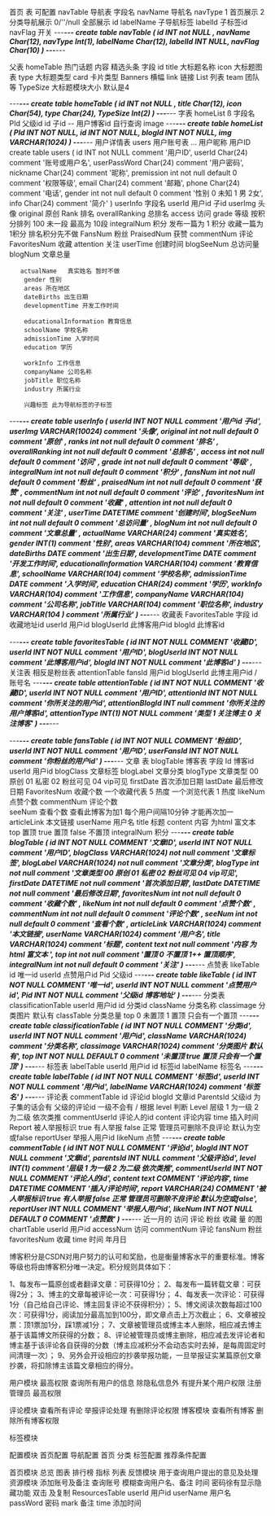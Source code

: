 首页 表 可配置
navTable 导航表 
    字段名
    navName 导航名
    navType 1 首页展示 2 分类导航展示 0/''/null 全部展示
    id
    labelName 子导航标签 
    labelId 子标签id
    navFlag 开关
---***---
create table navTable (
	id INT not NULL ,
	navName Char(12),
	navType Int(1),
	labelName Char(12),
	labelId INT NULL,
	navFlag  Char(10)
)
---***---

父表 homeTable 
    热门话题   内容
    精选头条
    字段
    id
    title 大标题名称
    icon  大标题图表
    type 大标题类型  card 卡片类型 Banners 横幅 link 链接 List 列表  team 团队 等
    TypeSize 大标题模块大小 默认是4

---***---
create table homeTable (
	id INT not NULL ,
	title Char(12),
	icon  Char(54),
	type Char(24),
	TypeSize 	Int(2)
)
---***---
字表 homeList ß
    字段名
    PId 父级id
    id 子id
    --
    用户博客id 自行查询
    image
---***---
create table homeList (
	PId INT NOT NULL,
	id INT NOT NULL,
	blogId  INT NOT NULL,
	img VARCHAR(1024)
)
---***---
用户详情表
    users 用户账号表
        ...
        用户昵称
        用户ID
create table users (
	id INT not NULL comment '用户ID',
	userId Char(24) comment '账号或用户名',
	userPassWord Char(24) comment '用户密码',
	nickname Char(24) comment '昵称',
	premission int not null default 0 comment '权限等级',
	email Char(24) comment '邮箱',
	phone Char(24) comment '电话',
	gender int not null default 0 comment '性别 0 未知 1 男 2女',
	info Char(24) comment '简介'
)
    userInfo
        字段名
        userId 用户id 子id
        userImg 头像
        original   原创
        Rank   排名
        overallRanking   总排名
        access   访问
        grade   等级 按积分排列 100 未一段 最高为 10段
        integralNum   积分 发布一篇为 1 积分 收藏一篇为 1积分 排名积分先不做
        FansNum   粉丝
        PraisedNum   获赞
        commentNum   评论
        FavoritesNum   收藏
        attention  关注
        userTime 创建时间
        blogSeeNum 总访问量
        blogNum 文章总量

       actualName   真实姓名 暂时不做
        gender 性别
        areas 所在地区
        dateBirths 出生日期
        developmentTime 开发工作时间

        educationalInformation 教育信息
        schoolName 学校名称
        admissionTime 入学时间
        education 学历
        
        workInfo 工作信息
        companyName 公司名称
        jobTitle 职位名称
        industry 所属行业

        兴趣标签 此为导航标签的子标签

---***---
create table userInfo (
	userId INT NOT NULL  comment '用户id 子id',
	userImg  VARCHAR(10024) comment '头像',
	original  int not null default 0 comment '原创'   ,
	ranks int not null default 0 comment '排名'    ,
	overallRanking int not null default 0 comment '总排名' ,
	access int not null default 0 comment '访问' ,
	grade int not null default 0 comment '等级' ,
	integralNum int not null default 0 comment '积分' ,
	fansNum int not null default 0 comment '粉丝' ,
	praisedNum int not null default 0 comment '获赞' ,
	commentNum int not null default 0 comment '评论' ,
	favoritesNum int not null default 0 comment '收藏' ,
	attention int not null default 0 comment '关注' ,
	userTime DATETIME comment '创建时间',
	blogSeeNum int not null default 0 comment '总访问量' ,
	blogNum int not null default 0 comment '文章总量' ,
	actualName VARCHAR(24) comment '真实姓名',
	gender INT(1)  comment '性别',
	areas VARCHAR(104) comment '所在地区',
	dateBirths DATE comment '出生日期',
	developmentTime DATE comment '开发工作时间',
	educationalInformation VARCHAR(104) comment '教育信息',
	schoolName  VARCHAR(104) comment '学校名称',
	admissionTime DATE comment '入学时间',
	education CHAR(24) comment '学历',
	workInfo  VARCHAR(104) comment '工作信息',
	companyName VARCHAR(104) comment '公司名称',
	jobTitle VARCHAR(104) comment '职位名称',
	industry   VARCHAR(104 ) comment '所属行业'
)
---***---
收藏表
    FavoritesTable
        字段
        id 收藏地址id
        userId 用户id
        blogUserId 此博客用户id
        blogId 此博客id
        
---***---
create table favoritesTable (
id INT NOT NULL COMMENT '收藏ID',
	userId INT NOT NULL  comment '用户ID',
	blogUserId INT NOT NULL  comment '此博客用户id',
	blogId  INT NOT NULL  comment '此博客id'
)
---***---
关注表
相反是粉丝表
    attentionTable
        fansId 用户id
        blogUserId 此博主用户id / 账号名
---***---
create table attentionTable (
id INT NOT NULL COMMENT '收藏ID',
	userId INT NOT NULL  comment '用户ID',
	attentionId  INT NOT NULL  comment '你所关注的用户id',
	attentionBlogId INT null   comment '你所关注的用户博客id',
	attentionType INT(1) NOT NULL comment '类型 1 关注博主 0 关注博客'
)
---***---

---***---
create table fansTable (
	id INT NOT NULL COMMENT '粉丝ID',
	userId INT NOT NULL  comment '用户ID',
	userFansId  INT NOT NULL  comment '你粉丝的用户id'
)
---***---
文章 表
    blogTable 博客表
        字段
        Id 博客id
        userId 用户id
        blogClass 文章标签
        blogLabel 文章分类
        blogType 文章类型 00 原创 01 私密 02 粉丝可见 04 vip可见
        firstDate 首次添加日期
        lastDate 最后修改日期
        FavoritesNum 收藏个数  一个收藏代表 5 热度 一个浏览代表 1 热度
        likeNum  点赞个数
        commentNum 评论个数  
        seeNum 查看个数 查看此博客为加1 每个用户间隔10分钟 才能再次加一
        articleLink 本文链接
        userName 用户名
        title 标题
        content 内容 为html 富文本 
        top 置顶 true 置顶 false 不置顶
        integralNum 积分
---***---
create table blogTable (
	id INT NOT NULL COMMENT '文章ID',
	userId INT NOT NULL  comment '用户ID',
	blogClass  VARCHAR(1024) not null comment '文章标签',
	blogLabel  VARCHAR(1024) not null comment '文章分类',
    blogType int not null comment '文章类型 00 原创 01 私密 02 粉丝可见 04 vip可见',
    firstDate DATETIME not null comment '首次添加日期',
    lastDate  DATETIME not null comment '最后修改日期',
    favoritesNum int not null default 0 comment '收藏个数' ,
    likeNum int not null default 0 comment '点赞个数' ,
    commentNum  int not null default 0 comment '评论个数' ,
    seeNum int not null default 0 comment '查看个数' ,
    articleLink VARCHAR(1024) comment '本文链接',
    userName VARCHAR(1024) comment '用户名',
    title VARCHAR(1024) comment '标题',
    content text not null comment '内容 为html 富文本 ',
    top int not null comment '置顶 0 不置顶 1++ 置顶顺序',
    integralNum int not null default 0 comment '关注' 
)
---***---
点赞表
    likeTable
        id 唯一id
        userId 点赞用户id
        Pid 父级id
---***---
create table likeTable (
	id INT NOT NULL COMMENT '唯一id',
	userId INT NOT NULL  comment '点赞用户id',
	Pid INT NOT NULL  comment '父级id 博客地址'
)
---***---
分类表
    classificationTable
    userId 用户id
    id 分类id
    className 分类名称
    classimage 分类图片 默认有
    classTable 分类总量
    top 0 未置顶 1 置顶 只会有一个置顶
---***---
create table classificationTable (
	id INT NOT NULL COMMENT '分类id',
	userId INT NOT NULL  comment '用户id',
	className VARCHAR(1024) comment '分类名称',
	classimage VARCHAR(1024) comment '分类图片 默认有',
	top INT NOT NULL DEFAULT 0 comment '未置顶 true 置顶 只会有一个置顶'
)
---***---
标签表
    labelTable
    userId 用户id
    id 标签id
    labelName 标签名
---***---
create table labelTable (
	id INT NOT NULL COMMENT '标签id',
	userId INT NOT NULL  comment '用户id',
	labelName VARCHAR(1024) comment '标签名'
)
---***---
评论表
    commentTable 
        id 评论id
        blogId 文章id
        ParentsId 父级id 为子集的话会有 父级的评论id 一级不会有 / 根据 level 判断
        Level 层级 1 为一级 2 为二级 依次类推
        commentUserId 评论人的id
        content 评论内容
        time 插入时间
        Report 被人举报标识 true 有人举报 false 正常 管理员可删除不良评论 默认为空或false
        reportUser 举报人用户id
        likeNum 点赞
---***---
create table commentTable (
	id INT NOT NULL COMMENT '评论id',
	blogId INT NOT NULL  comment '文章id',
	parentsId INT  NULL  comment '父级评论id',
	level INT(1) comment '层级 1 为一级 2 为二级 依次类推',
	commentUserId INT NOT NULL COMMENT '评论人的id',
	content text COMMENT '评论内容',
	time DATETIME COMMENT '插入/评论时间',
	report VARCHAR(24) COMMENT '被人举报标识 true 有人举报 false 正常 管理员可删除不良评论 默认为空或false',
	reportUser INT NULL COMMENT '举报人用户id',
	likeNum INT NOT NULL DEFAULT 0 COMMENT '点赞数'
)
---***---
近一月的 访问 评论 粉丝 收藏 量 的图
chartTable
    userId 用户id
    accessNum  访问
    commentNum  评论
    fansNum  粉丝
    favoritesNum  收藏
    time 时间 年月日




博客积分是CSDN对用户努力的认可和奖励，也是衡量博客水平的重要标准。博客等级也将由博客积分唯一决定。积分规则具体如下：

1、每发布一篇原创或者翻译文章：可获得10分；
2、每发布一篇转载文章：可获得2分；
3、博主的文章每被评论一次：可获得1分；
4、每发表一次评论：可获得1分（自己给自己评论、博主回复评论不获得积分）；
5、博文阅读次数每超过100次：可获得1分，阅读加分最高加到100分，即文章点击上万次截止；
6、文章被投票：顶1票加1分，踩1票减1分；
7、文章被管理员或博主本人删除，相应减去博主基于该篇博文所获得的分数；
8、评论被管理员或博主删除，相应减去发评论者和博主基于该评论各自获得的分数（博主应减积分不会动态实时去掉，是每周固定时间清理一次）；
9、另外会开设相应的抄袭举报功能，一旦举报证实某篇原创文章抄袭，将扣除博主该篇文章相应的得分。


用户模块 最高权限
    查询所有用户的信息 除隐私信息外
    有提升某个用户权限
注册管理员 最高权限

评论模块
    查看所有评论
    举报评论处理
    有删除评论权限
博客模块
    查看所有博客
    删除所有博客权限

标签模块

配置模块
    首页配置
    导航配置 首页 分类
    标签配置
    推荐条件配置

首页模块
    总览 图表
    排行榜 指标 列表
反馈模块
    用于查询用户提出的意见及处理
资源模块 
    添加账号及备注 
    查询账号 模糊查询用户名、备注 时间 密码徐有显示隐藏功能 双击 及复制
    ResourcesTable
        userId 用户id
        userName 用户名
        passWord 密码
        mark 备注
        time 添加时间

